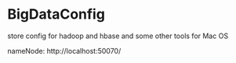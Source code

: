BigDataConfig
=============

store config for hadoop and hbase and some other tools for Mac OS

nameNode: http://localhost:50070/
